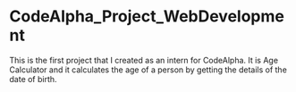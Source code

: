 # CodeAlpha_Project_WebDevelopment
This is the first project that I created as an intern for CodeAlpha. It is Age Calculator and it calculates the age of a person by getting the details of the date of birth.
